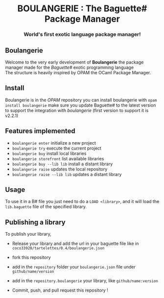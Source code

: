 <h1 align="center">BOULANGERIE : The Baguette# Package Manager</h1>
<h3 align="center">World's first exotic language package manager!</h3>

## Boulangerie
Welcome to the very early development of **Boulangerie** the package manager made for the *Baguette#* exotic programming language  
The structure is heavily inspired by OPAM the OCaml Package Manager.

## Install
Boulangerie is in the *OPAM* repository you can install boulangerie with `opam install boulangerie` make sure you update Baguette# to the latest version to support the integration with *boulangerie* (first version to support it is v2.2.1)

## Features implemented
* `boulangerie enter` initialize a new project
* `boulangerie try` execute the current project 
* `boulangerie buy` install local libraries
* `boulangerie storefront` list available libraries
* `boulangerie buy --lib lib` install a distant library
* `boulangerie raise` updates the local repository
* `boulangerie raise --lib lib` updates a distant library

## Usage
To use it in a B# file you just need to do a `LOAD <library>`, and it will load the `lib.baguette` file of the specified library.

## Publishing a library
To publish your library, 

* Release your library and add the url in your baguette file like in `coco33920/tartelettes/0.4/boulangerie.json`

* fork this repository 

* add in the `repository` folder your `boulangerie.json` file under `github/name/version`

* add in the `repository.boulangerie` your library, like `github/name:version`

* Commit, push, and pull request this repository !
